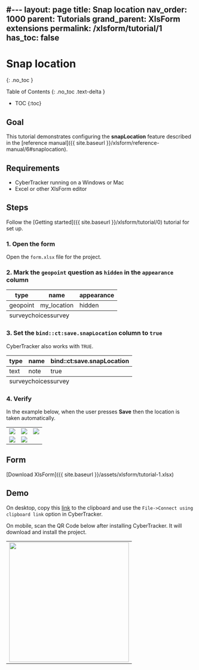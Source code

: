 #---
layout: page
title: Snap location
nav_order: 1000
parent: Tutorials
grand_parent: XlsForm extensions
permalink: /xlsform/tutorial/1
has_toc: false
---
Snap location
=============
{: .no_toc }

Table of Contents
{: .no_toc .text-delta }

- TOC
{:toc}

## Goal
This tutorial demonstrates configuring the **snapLocation** feature described in the [reference manual]({{ site.baseurl }}/xlsform/reference-manual/6#snaplocation).

## Requirements
- CyberTracker running on a Windows or Mac
- Excel or other XlsForm editor

## Steps
Follow the [Getting started]({{ site.baseurl }}/xlsform/tutorial/0) tutorial for set up.

### 1. Open the form
Open the `form.xlsx` file for the project.

### 2. Mark the `geopoint` question as `hidden` in the `appearance` column
<table class="xlsTable">
  <thead>
    <tr>
      <th>type</th>
      <th>name</th>
      <th>appearance</th>
    </tr>
  </thead>
  <tbody>
    <tr>
      <td>geopoint</td>
      <td>my_location</td>
      <td>hidden</td>
    </tr>
  </tbody>
  <tfoot>
    <tr>
      <td class="sheets" colspan="3"><span class="active">survey</span><span>choices</span><span>survey</span></td>
    </tr>
  </tfoot>
</table>

### 3. Set the `bind::ct:save.snapLocation` column to `true`
CyberTracker also works with `TRUE`.
<table class="xlsTable">
  <thead>
    <tr>
      <th>type</th>
      <th>name</th>
      <th>bind::ct:save.snapLocation</th>
    </tr>
  </thead>
  <tbody>
    <tr>
      <td>text</td>
      <td>note</td>
      <td>true</td>
    </tr>
  </tbody>
  <tfoot>
    <tr>
      <td class="sheets" colspan="3"><span class="active">survey</span><span>choices</span><span>survey</span></td>
    </tr>
  </tfoot>
</table> 

### 4. Verify
In the example below, when the user presses **Save** then the location is taken automatically. 
<table>
<tr>
<td><img src="{{ site.baseurl }}/assets/xlsform/tutorial-1a.png" /></td>
<td><img src="{{ site.baseurl }}/assets/xlsform/tutorial-1b.png" /></td>
<td><img src="{{ site.baseurl }}/assets/xlsform/tutorial-1c.png" /></td>
</tr>
<tr>
<td><img src="{{ site.baseurl }}/assets/xlsform/tutorial-1d.png" /></td>
<td><img src="{{ site.baseurl }}/assets/xlsform/tutorial-1e.png" /></td>
<td></td>
</tr>
</table>

## Form
[Download XlsForm]({{ site.baseurl }}/assets/xlsform/tutorial-1.xlsx)

## Demo
On desktop, copy this [link](https://cybertrackerwiki.org/applink?AhUEAP9wcm9qZWN0VWlkAP8ieGxzZm9ybV90dXRvcmlhbF8xIgAG_yJ3aWtpOi94bHNmb3JtL3R1dG9yaWFsLTEuanNvbiIA) to the clipboard and use the `File->Connect using clipboard link` option in CyberTracker.

On mobile, scan the QR Code below after installing CyberTracker. It will download and install the project.
<table>
<tr>
<td><img width="320" src="{{ site.baseurl }}/assets/xlsform/tutorial-1-qrcode.png" /></td>
</tr>
</table>
